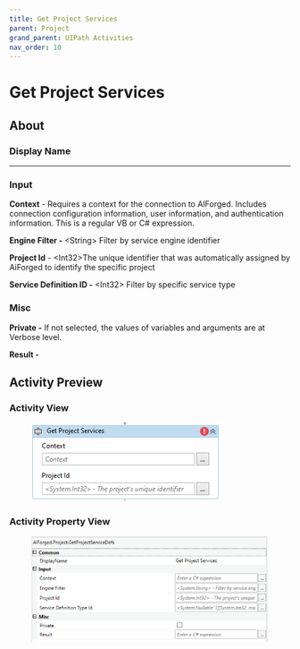 ```yaml
---
title: Get Project Services
parent: Project
grand_parent: UIPath Activities
nav_order: 10
---
```


# Get Project Services

## About

### Display Name

***

### Input

**Context** - Requires a context for the connection to AIForged. Includes connection configuration information, user information, and authentication information. This is a regular VB or C# expression.

**Engine Filter -** \<String> Filter by service engine identifier

**Project Id** - \<Int32>The unique identifier that was automatically assigned by AiForged to identify the specific project

**Service Definition ID -** \<Int32> Filter by specific service type

### Misc

**Private -** If not selected, the values of variables and arguments are at Verbose level.

**Result -**

## Activity Preview

### Activity View

<figure><img src="../../.gitbook/assets/image (5) (3) (1).png" alt=""><figcaption></figcaption></figure>

### Activity Property View

<figure><img src="../../.gitbook/assets/image (96).png" alt=""><figcaption></figcaption></figure>
